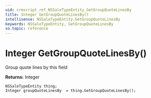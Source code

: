 ```yaml
---
uid: crmscript_ref_NSSaleTypeEntity_GetGroupQuoteLinesBy
title: Integer GetGroupQuoteLinesBy()
intellisense: NSSaleTypeEntity.GetGroupQuoteLinesBy
keywords: NSSaleTypeEntity, GetGroupQuoteLinesBy
so.topic: reference
---
```


# Integer GetGroupQuoteLinesBy()

Group quote lines by this field

**Returns:** Integer

```crmscript
NSSaleTypeEntity thing;
Integer groupQuoteLinesBy  = thing.GetGroupQuoteLinesBy();
```

